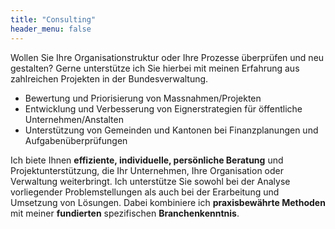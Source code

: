 ```yaml
---
title: "Consulting"
header_menu: false
---
```

Wollen Sie Ihre Organisationstruktur oder Ihre Prozesse überprüfen und neu gestalten? Gerne unterstütze ich Sie hierbei mit meinen Erfahrung aus zahlreichen Projekten in der Bundesverwaltung.  
* Bewertung und Priorisierung von Massnahmen/Projekten
* Entwicklung und Verbesserung von Eignerstrategien für öffentliche Unternehmen/Anstalten
* Unterstützung von Gemeinden und Kantonen bei Finanzplanungen und Aufgabenüberprüfungen

Ich biete Ihnen **effiziente, individuelle, persönliche Beratung** und Projektunterstützung, die Ihr Unternehmen, Ihre Organisation oder Verwaltung weiterbringt.
Ich unterstütze Sie sowohl bei der Analyse vorliegender Problemstellungen als auch bei der Erarbeitung und Umsetzung von
Lösungen. Dabei kombiniere ich **praxisbewährte Methoden** mit meiner **fundierten** spezifischen **Branchenkenntnis**.

